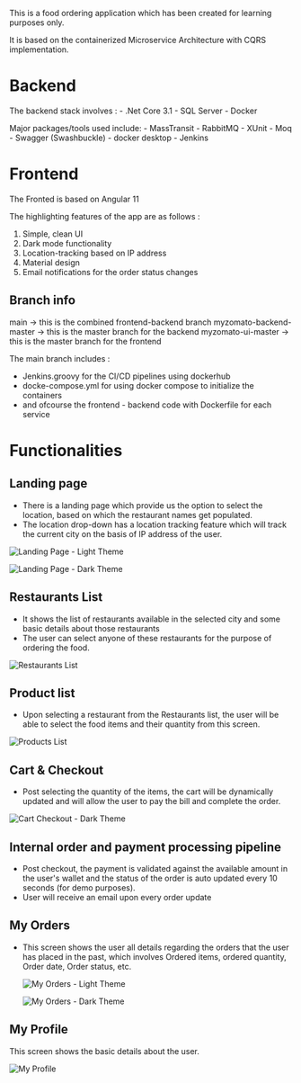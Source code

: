 This is a food ordering application which has been created for learning purposes only.

It is based on the containerized Microservice Architecture with CQRS implementation.

Backend
=======
The backend stack involves :
	- .Net Core 3.1
	- SQL Server
	- Docker

Major packages/tools used include:
	- MassTransit
	- RabbitMQ
	- XUnit
	- Moq
	- Swagger (Swashbuckle)
	- docker desktop
	- Jenkins

Frontend
========
The Fronted is based on Angular 11


The highlighting features of the app are as follows :

1) Simple, clean UI
2) Dark mode functionality
3) Location-tracking based on IP address
4) Material design
5) Email notifications for the order status changes

Branch info
-----------
main -> this is the combined frontend-backend branch
myzomato-backend-master -> this is the master branch for the backend
myzomato-ui-master -> this is the master branch for the frontend


The main branch includes :
- Jenkins.groovy for the CI/CD pipelines using dockerhub
- docke-compose.yml for using docker compose to initialize the containers
- and ofcourse the frontend - backend code with Dockerfile for each service


Functionalities
===============

Landing page
------------
- There is a landing page which provide us the option to select the location, based on which the restaurant names get populated.
- The location drop-down has a location tracking feature which will track the current city on the basis of IP address of the user.

![Landing Page - Light Theme](https://user-images.githubusercontent.com/29431398/118089180-b88c0980-b3e5-11eb-9ed3-bcd6cbf37aab.png)

![Landing Page - Dark Theme](https://user-images.githubusercontent.com/29431398/118089280-cb9ed980-b3e5-11eb-9ad2-d13d3dcf5b17.png)

Restaurants List
----------------
- It shows the list of restaurants available in the selected city and some basic details about those restaurants
- The user can select anyone of these restaurants for the purpose of ordering the food.

![Restaurants List](https://user-images.githubusercontent.com/29431398/118089570-22a4ae80-b3e6-11eb-8fb9-2c39ddcaab0a.png)

Product list
------------
- Upon selecting a restaurant from the Restaurants list, the user will be able to select the food items and their quantity from this screen.

![Products List](https://user-images.githubusercontent.com/29431398/118089538-16b8ec80-b3e6-11eb-9cce-d52bed2cdad8.png)

Cart & Checkout
---------------
- Post selecting the quantity of the items, the cart will be dynamically updated and will allow the user to pay the bill and complete the order.

![Cart   Checkout - Dark Theme](https://user-images.githubusercontent.com/29431398/118089424-effab600-b3e5-11eb-9042-efe6a57e6516.png)

Internal order and payment processing pipeline
----------------------------------------------
- Post checkout, the payment is validated against the available amount in the user's wallet and the status of the order is auto updated every 10 seconds 
  (for demo purposes).
- User will receive an email upon every order update

My Orders
---------
- This screen shows the user all details regarding the orders that the user has placed in the past, which involves Ordered items, 
  ordered quantity, Order date, Order status, etc.
  
  ![My Orders - Light Theme](https://user-images.githubusercontent.com/29431398/118089479-043eb300-b3e6-11eb-80db-31bf42cae147.png)
  
  ![My Orders - Dark Theme](https://user-images.githubusercontent.com/29431398/118089452-fab54b00-b3e5-11eb-93a1-8e51da09b8df.png)

My Profile
----------
This screen shows the basic details about the user.

![My Profile](https://user-images.githubusercontent.com/29431398/118089504-0dc81b00-b3e6-11eb-9ca5-9b8626c3b46c.png)

